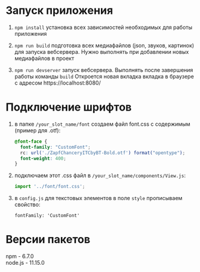 # Запуск приложения
1. `npm install` установка всех зависимостей необходимых для работы приложения

2. `npm run build` подготовка всех медиафайлов (json, звуков, картинок) для запуска вебсервера.
Нужно выполнять при добавлении новых медиафайлов в проект

3. `npm run devserver` запуск вебсервера. Выполнять после завершения работы команды `build`
Откроется новая вкладка вкладка в браузере с адресом https://localhost:8080/

# Подключение шрифтов

1) в папке `/your_slot_name/font` создаем файл font.css с содержимым (пример для .otf): 
    ```css
   @font-face {
      font-family: "CustomFont";
      rc: url('./ZapfChanceryITCbyBT-Bold.otf') format("opentype");
      font-weight: 400; 
   }
   ```
2) подключаем этот .css файл в `/your_slot_name/components/View.js`:

    ```js
   import '../font/font.css';
   ````
3) в `config.js` для текстовых элементов в поле `style` прописываем свойство:
    ```
   fontFamily: 'CustomFont'
   ```

# Версии пакетов

npm         - 6.7.0  
node.js     - 11.15.0